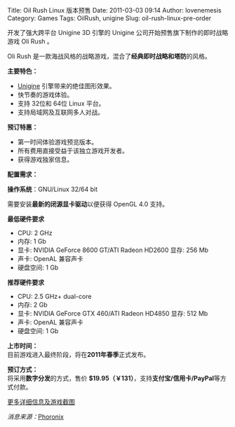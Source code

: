 Title: Oil Rush Linux 版本预售
Date: 2011-03-03 09:14
Author: lovenemesis
Category: Games
Tags: OilRush, unigine
Slug: oil-rush-linux-pre-order

开发了强大跨平台 Unigine 3D 引擎的 Unigine
公司开始预售旗下制作的即时战略游戏 Oli Rush 。

Oli Rush 是一款海战风格的战略游戏，混合了**经典即时战略和塔防**的风格。

**主要特色：**

-   [Unigine](http://unigine.com/products/unigine/)
    引擎带来的绝佳图形效果。
-   快节奏的游戏体验。
-   支持 32位和 64位 Linux 平台。
-   支持局域网及互联网多人对战。

**预订特惠：**

-   第一时间体验游戏预览版本。
-   所有费用直接受益于该独立游戏开发者。
-   获得游戏独家信息。

**配置需求：**

**操作系统**：GNU/Linux 32/64 bit

需要安装**最新的闭源显卡驱动**以便获得 OpenGL 4.0 支持。

**最低硬件要求**

-   CPU: 2 GHz
-   内存: 1 Gb
-   显卡: NVIDIA GeForce 8600 GT/ATI Radeon HD2600 显存: 256 Mb
-   声卡: OpenAL 兼容声卡
-   硬盘空间: 1 Gb

**推荐硬件要求**

-   CPU: 2.5 GHz+ dual-core
-   内存: 2 Gb
-   显卡: NVIDIA GeForce GTX 460/ATI Radeon HD4850 显存: 512 Mb
-   声卡: OpenAL 兼容声卡
-   硬盘空间: 1 Gb

**上市时间：**  
目前游戏进入最终阶段，将在**2011年春季**正式发布。

**预订方式：**  
将采用**数字分发**的方式，售价
**$19.95（￥131）**，支持**支付宝/信用卡/PayPal**等方式付款。

[更多详细信息及游戏截图](https://store.unigine.com/products/goods/oilrush-linux/)

*消息来源：*[Phoronix](http://www.phoronix.com/scan.php?page=news_item&px=OTE2MA)
